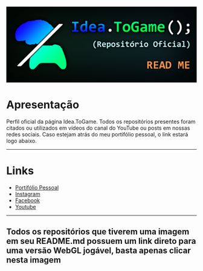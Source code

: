 [![Header](https://github.com/ideatogame/ideatogame/blob/main/Header_GithubReadme_IdeaToGame.png "Header")](https://www.youtube.com/c/IdeaToGame)

<h1> Apresentação </h1>
<p>Perfil oficial da página Idea.ToGame. Todos os repositórios presentes foram citados ou utilizados em vídeos do canal do YouTube ou posts em nossas redes sociais. Caso estejam atrás do meu portifólio pessoal, o link estará logo abaixo.</p>

<hr>

<h1> Links </h1>
<ul>
  <li><a href="https://github.com/filipeduraes">Portifólio Pessoal</a></li>
  <li><a href="https://www.instagram.com/idea.togame">Instagram</a></li>
  <li><a href="https://facebook.com/idea.togame">Facebook</a></li>
  <li><a href="https://www.youtube.com/c/IdeaToGame">Youtube</a></li>
  </ul>
  
<hr>

<h2> Todos os repositórios que tiverem uma imagem em seu README.md possuem um link direto para uma versão WebGL jogável, basta apenas clicar nesta imagem </h2>
